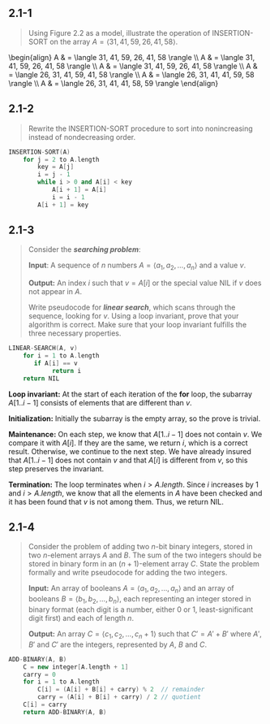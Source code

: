 ## 2.1-1

> Using Figure 2.2 as a model, illustrate the operation of $\text{INSERTION-SORT}$ on the array $A = \langle 31, 41, 59, 26, 41, 58 \rangle$.

\begin{align}
A & = \langle 31, 41, 59, 26, 41, 58 \rangle \\\\
A & = \langle 31, 41, 59, 26, 41, 58 \rangle \\\\
A & = \langle 31, 41, 59, 26, 41, 58 \rangle \\\\
A & = \langle 26, 31, 41, 59, 41, 58 \rangle \\\\
A & = \langle 26, 31, 41, 41, 59, 58 \rangle \\\\
A & = \langle 26, 31, 41, 41, 58, 59 \rangle
\end{align}

## 2.1-2

> Rewrite the $\text{INSERTION-SORT}$ procedure to sort into nonincreasing instead of nondecreasing order.

```cpp
INSERTION-SORT(A) 
    for j = 2 to A.length
        key = A[j]
        i = j - 1
        while i > 0 and A[i] < key
            A[i + 1] = A[i]
            i = i - 1
        A[i + 1] = key
```

## 2.1-3

> Consider the ***searching problem***:
>
> **Input**: A sequence of $n$ numbers $A = \langle a_1, a_2, \ldots, a_n \rangle$ and a value $v$.
>
> **Output:** An index $i$ such that $v = A[i]$ or the special value $\text{NIL}$ if $v$ does not appear in $A$.
>
> Write pseudocode for ***linear search***, which scans through the sequence, looking for $v$. Using a loop invariant, prove that your algorithm is correct. Make sure that your loop invariant fulfills the three necessary properties.

```cpp
LINEAR-SEARCH(A, v)
    for i = 1 to A.length
       if A[i] == v
            return i
    return NIL
```

**Loop invariant:** At the start of each iteration of the **for** loop, the subarray $A[1..i - 1]$ consists of elements that are different than $v$.

**Initialization:** Initially the subarray is the empty array, so the prove is trivial.

**Maintenance:** On each step, we know that $A[1..i - 1]$ does not contain $v$. We compare it with $A[i]$. If they are the same, we return $i$, which is a correct result. Otherwise, we continue to the next step. We have already insured that $A[1..i - 1]$ does not contain $v$ and that $A[i]$ is different from $v$, so this step preserves the invariant.

**Termination:** The loop terminates when $i > A.length$. Since $i$ increases by $1$ and $i > A.length$, we know that all the elements in $A$ have been checked and it has been found that $v$ is not among them. Thus, we return $\text{NIL}$.

## 2.1-4

> Consider the problem of adding two $n$-bit binary integers, stored in two $n$-element arrays $A$ and $B$. The sum of the two integers should be stored in binary form in an $(n + 1)$-element array $C$. State the problem formally and write pseudocode for adding the two integers.
>
> **Input:** An array of booleans $A = \langle a_1, a_2, \ldots, a_n \rangle$ and an array of booleans $B = \langle b_1, b_2, \ldots, b_n \rangle$, each representing an integer stored in binary format (each digit is a number, either $0$ or $1$, least-significant digit first) and each of length $n$.
>
> **Output:** An array $C = \langle c_1, c_2, \ldots, c_n + 1 \rangle$ such that $C' = A' + B'$ where $A'$, $B'$ and $C'$ are the integers, represented by $A$, $B$ and $C$.

```cpp
ADD-BINARY(A, B)
    C = new integer[A.length + 1]
    carry = 0
    for i = 1 to A.length
        C[i] = (A[i] + B[i] + carry) % 2  // remainder
        carry = (A[i] + B[i] + carry) / 2 // quotient
    C[i] = carry
    return ADD-BINARY(A, B)
```
